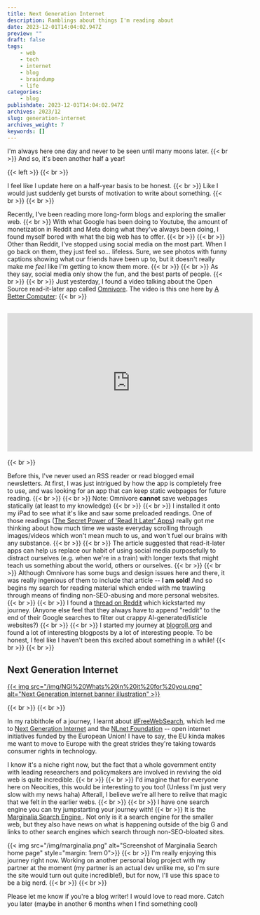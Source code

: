 ```yaml
---
title: Next Generation Internet
description: Ramblings about things I'm reading about
date: 2023-12-01T14:04:02.947Z
preview: ""
draft: false
tags:
    - web
    - tech
    - internet
    - blog
    - braindump
    - life
categories:
    - blog
publishdate: 2023-12-01T14:04:02.947Z
archives: 2023/12
slug: generation-internet
archives_weight: 7
keywords: []
---
```


I'm always here one day and never to be seen until many moons later.
{{< br >}}
And so, it's been another half a year!

{{< left >}}
{{< br >}}

I feel like I update here on a half-year basis to be honest.
{{< br >}}
Like I would just suddenly get bursts of motivation to write about something.
{{< br >}}
{{< br >}}

Recently, I've been reading more long-form blogs and exploring the smaller web. 
{{< br >}}
With what Google has been doing to Youtube, the amount of monetization in Reddit and Meta doing what they've always been doing, I found myself bored with what the big web has to offer.
{{< br >}}
{{< br >}}
Other than Reddit, I've stopped using social media on the most part. When I go back on them, they just feel so... lifeless. Sure, we see photos with funny captions showing what our friends have been up to, but it doesn't really make me *feel* like I'm getting to know them more.
{{< br >}}
{{< br >}}
As they say, social media only show the fun, and the best parts of people.
{{< br >}}
{{< br >}}
Just yesterday, I found a video talking about the Open Source read-it-later app called <a href='Omnivore'>Omnivore</a>. The video is this one here by <a href='https://www.youtube.com/@ABetterComputer'>A Better Computer</a>:
{{< br >}}
<iframe width="560" height="315" src="https://www.youtube.com/embed/JyfBZwIuOsY?si=5pL8j9pPAIH_CJfL" title="YouTube video player" frameborder="0" allow="accelerometer; autoplay; clipboard-write; encrypted-media; gyroscope; picture-in-picture; web-share" allowfullscreen style='margin: 1rem 0'></iframe>
{{< br >}}

Before this, I've never used an RSS reader or read blogged email newsletters. At first, I was just intrigued by how the app is completely free to use, and was looking for an app that can keep static webpages for future reading.
{{< br >}}
{{< br >}}
Note: Omnivore **cannot** save webpages statically (at least to my knowledge)
{{< br >}}
{{< br >}}
I installed it onto my iPad to see what it's like and saw some preloaded readings. One of those readings (<a href='https://fortelabs.com/blog/the-secret-power-of-read-it-later-apps'>The Secret Power of 'Read It Later' Apps</a>) really got me thinking about how much time we waste everyday scrolling through images/videos which won't mean much to us, and won't fuel our brains with any substance.
{{< br >}}
{{< br >}}
The article suggested that read-it-later apps can help us replace our habit of using social media purposefully to distract ourselves (e.g. when we're in a train) with longer texts that might teach us something about the world, others or ourselves.
{{< br >}}
{{< br >}}
Although Omnivore has some bugs and design issues here and there, it was really ingenious of them to include that article -- <b>I am sold</b>! And so begins my search for reading material which ended with me trawling through means of finding non-SEO-abusing and more personal websites.
{{< br >}}
{{< br >}}
I found a <a href='https://www.reddit.com/r/Blogging/comments/v5cbve/how_to_find_personal_noncommercial_diarylike_blogs/'>thread on Reddit</a> which kickstarted my journey. (Anyone else feel that they always have to append "reddit" to the end of their Google searches to filter out crappy AI-generated/listicle websites?)
{{< br >}}
{{< br >}}
I started my journey at <a href='https://blogroll.org'>blogroll.org</a> and found a lot of interesting blogposts by a lot of interesting people. To be honest, I feel like I haven't been this excited about something in a while!
{{< br >}}
{{< br >}}

<h2> Next Generation Internet</h2>
<a href='https://www.ngi.eu/'>{{< img src="/img/NGI%20Whats%20in%20it%20for%20you.png" alt="Next Generation Internet banner illustration" >}}  </a>

{{< br >}}
{{< br >}}
<div style ='text-align:left'>
In my rabbithole of a journey, I learnt about <a href="https://freewebsearch.org">#FreeWebSearch</a>, which led me to <a href="https://www.ngi.eu/">Next Generation Internet</a> and the <a href='https://nlnet.nl/'>NLnet Foundation</a> -- open internet initiatives funded by the European Union! I have to say, the EU kinda makes me want to move to Europe with the great strides they're taking towards consumer rights in technology.

I know it's a niche right now, but the fact that a whole government entity with leading researchers and policymakers are involved in reviving the old web is quite incredible.
{{< br >}}
{{< br >}}
I'd imagine that for everyone here on Neocities, this would be interesting to you too! (Unless I'm just very slow with my news haha) Afterall, I believe we're all here to relive that magic that we felt in the earlier webs.
{{< br >}}
{{< br >}}
I have one search engine you can try jumpstarting your journey with!
{{< br >}}
It is the <a href='https://search.marginalia.nu/'> Marginalia Search Engine </a>. Not only is it a search engine for the smaller web, but they also have news on what is happening outside of the big G and links to other search engines which search through non-SEO-bloated sites.

{{< img src="/img/marginalia.png" alt="Screenshot of Marginalia Search home page" style="margin: 1rem 0">}} 
{{< br >}}
I'm really enjoying this journey right now. Working on another personal blog project with my partner at the moment (my partner is an actual dev unlike me, so I'm sure the site would turn out quite incredible!), but for now, I'll use this space to be a big nerd.
{{< br >}}
{{< br >}}
</div>

Please let me know if you're a blog writer! I would love to read more. Catch you later (maybe in another 6 months when I find something cool)